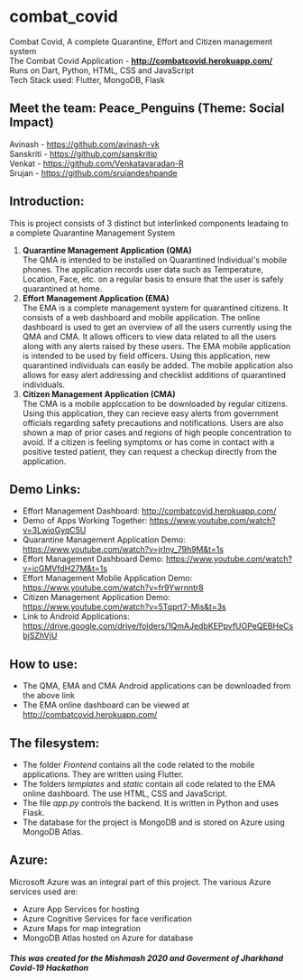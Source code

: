 # combat_covid
Combat Covid, A complete Quarantine, Effort and Citizen management system  
The Combat Covid Application - **http://combatcovid.herokuapp.com/**     
Runs on Dart, Python, HTML, CSS and JavaScript  
Tech Stack used: Flutter, MongoDB, Flask

## Meet the team: Peace_Penguins (Theme: Social Impact)
Avinash - https://github.com/avinash-vk  
Sanskriti - https://github.com/sanskritip  
Venkat - https://github.com/Venkatavaradan-R  
Srujan - https://github.com/srujandeshpande  

## Introduction:
This is project consists of 3 distinct but interlinked components leadaing to a complete Quarantine Management System  
1. **Quarantine Management Application (QMA)**  
The QMA is intended to be installed on Quarantined Individual's mobile phones. The application records user data such as Temperature, Location, Face, etc. on a regular basis to ensure that the user is safely quarantined at home. 
2. **Effort Management Application (EMA)**  
The EMA is a complete management system for quarantined citizens. It consists of a web dashboard and mobile application.
The online dashboard is used to get an overview of all the users currently using the QMA and CMA.
It allows officers to view data related to all the users along with any alerts raised by these users.
The EMA mobile application is intended to be used by field officers. Using this application, new quarantined individuals can easily be added.
The mobile application also allows for easy alert addressing and checklist additions of quarantined individuals. 
3. **Citizen Management Application (CMA)**  
The CMA is a mobile applccation to be downloaded by regular citizens. Using this application, they can recieve easy alerts from government officials regarding
safety precautions and notifications. Users are also shown a map of prior cases and regions of high people concentration to avoid.
If a citizen is feeling symptoms or has come in contact with a positive tested patient, they can request a checkup directly from the application.  

## Demo Links:  
* Effort Management Dashboard: http://combatcovid.herokuapp.com/  
* Demo of Apps Working Together: https://www.youtube.com/watch?v=3LwioGyqC5U  
* Quarantine Management Application Demo: https://www.youtube.com/watch?v=jrIny_79h9M&t=1s  
* Effort Management Dashboard Demo: https://www.youtube.com/watch?v=icGMVfdH27M&t=1s  
* Effort Management Mobile Application Demo: https://www.youtube.com/watch?v=fr9Ywrnntr8  
* Citizen Management Application Demo: https://www.youtube.com/watch?v=5Tqprt7-Mis&t=3s  
* Link to Android Applications: https://drive.google.com/drive/folders/1QmAJedbKEPpvfUOPeQEBHeCsbjSZhVjU  

## How to use:
* The QMA, EMA and CMA Android applications can be downloaded from the above link  
* The EMA online dashboard can be viewed at http://combatcovid.herokuapp.com/ 

## The filesystem:
* The folder *Frontend* contains all the code related to the mobile applications. They are written using Flutter.  
* The folders *templates* and *static* contain all code related to the EMA online dashboard.  The use HTML, CSS and JavaScript.  
* The file *app.py* controls the backend. It is written in Python and uses Flask.  
* The database for the project is MongoDB and is stored on Azure using MongoDB Atlas.  

## Azure:
Microsoft Azure was an integral part of this project. The various Azure services used are:  
* Azure App Services for hosting
* Azure Cognitive Services for face verification
* Azure Maps for map integration
* MongoDB Atlas hosted on Azure for database

##### This was created for the Mishmash 2020 and Goverment of Jharkhand Covid-19 Hackathon
